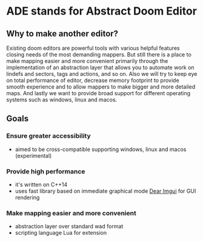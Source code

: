 # ADE stands for Abstract Doom Editor

## Why to make another editor?

Existing doom editors are powerful tools with various helpful features closing needs of the most demanding mappers. But still there is a place to make mapping easier and more convenient primarily through the implementation of an abstraction layer that allows you to automate work on lindefs and sectors, tags and actions, and so on. Also we will try to keep eye on total performance of editor, decrease memory footprint to provide smooth experience and to allow mappers to make bigger and more detailed maps. And lastly we want to provide broad support for different operating systems such as windows, linux and macos.

## Goals

### Ensure greater accessibility

- aimed to be cross-compatible supporting windows, linux and macos (experimental)

### Provide high performance

- it's written on C++14
- uses fast library based on immediate graphical mode [Dear Imgui](https://github.com/ocornut/imgui) for GUI rendering

### Make mapping easier and more convenient

- abstraction layer over standard wad format
- scripting language Lua for extension
